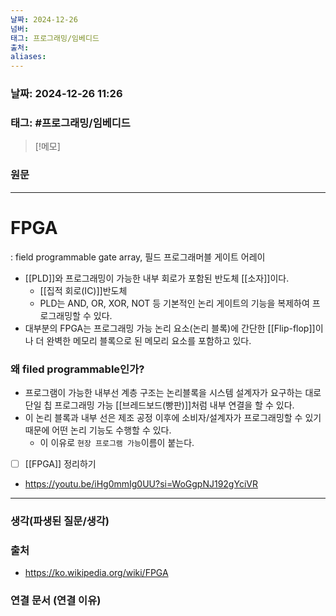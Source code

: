 ```yaml
---
날짜: 2024-12-26
넘버: 
태그: 프로그래밍/임베디드
출처: 
aliases:
---
```

### 날짜:  2024-12-26 11:26

### 태그: #프로그래밍/임베디드 

>[!메모]
>

### 원문
---
# FPGA
: field programmable gate array, 필드 프로그래머블 게이트 어레이

- [[PLD]]와 프로그래밍이 가능한 내부 회로가 포함된 반도체 [[소자]]이다.
	- [[집적 회로(IC)]]반도체
	- PLD는 AND, OR, XOR, NOT 등 기본적인 논리 게이트의 기능을 복제하여 프로그래밍할 수 있다.
- 대부분의 FPGA는 프로그래밍 가능 논리 요소(논리 블록)에 간단한 [[Flip-flop]]이나 더 완벽한 메모리 블록으로 된 메모리 요소를 포함하고 있다.
### 왜 filed programmable인가?
- 프로그램이 가능한 내부선 계층 구조는 논리블록을 시스템 설계자가 요구하는 대로 단일 칩 프로그래밍 가능 [[브레드보드(빵판)]]처럼 내부 연결을 할 수 있다.
- 이 논리 블록과 내부 선은 제조 공정 이후에 소비자/설계자가 프로그래밍할 수 있기 때문에 어떤 논리 기능도 수행할 수 있다.
	- 이 이유로 `현장 프로그램 가능`이름이 붙는다.

- [ ] [[FPGA]] 정리하기
- https://youtu.be/iHg0mmIg0UU?si=WoGgpNJ192gYciVR

---
### 생각(파생된 질문/생각)

### 출처
- https://ko.wikipedia.org/wiki/FPGA

### 연결 문서 (연결 이유)
